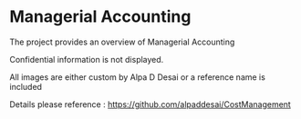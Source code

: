 # Managerial Accounting

The project provides an overview of Managerial Accounting

Confidential information is not displayed.

All images are either custom by Alpa D Desai or a reference name is included

Details please reference : https://github.com/alpaddesai/CostManagement
